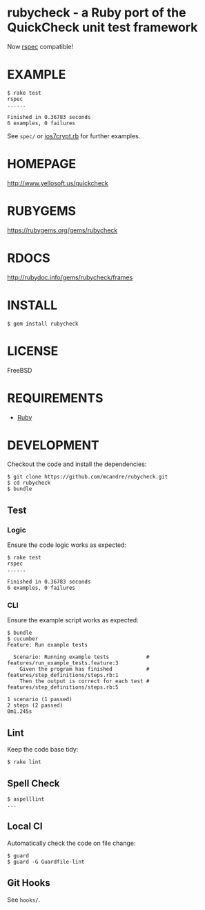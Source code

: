 # rubycheck - a Ruby port of the QuickCheck unit test framework

Now [rspec](http://rspec.info/) compatible!

# EXAMPLE

    $ rake test
    rspec
    ......
    
    Finished in 0.36783 seconds
    6 examples, 0 failures

See `spec/` or [ios7crypt.rb](https://github.com/mcandre/ios7crypt/blob/master/ruby/ios7crypt.rb) for further examples.

# HOMEPAGE

http://www.yellosoft.us/quickcheck

# RUBYGEMS

https://rubygems.org/gems/rubycheck

# RDOCS

http://rubydoc.info/gems/rubycheck/frames

# INSTALL

    $ gem install rubycheck

# LICENSE

FreeBSD

# REQUIREMENTS

* [Ruby](https://www.ruby-lang.org/)

# DEVELOPMENT

Checkout the code and install the dependencies:

    $ git clone https://github.com/mcandre/rubycheck.git
    $ cd rubycheck
    $ bundle

## Test

### Logic

Ensure the code logic works as expected:

    $ rake test
    rspec
    ......
    
    Finished in 0.36783 seconds
    6 examples, 0 failures

### CLI

Ensure the example script works as expected:

    $ bundle
    $ cucumber
    Feature: Run example tests

      Scenario: Running example tests            # features/run_example_tests.feature:3
        Given the program has finished           # features/step_definitions/steps.rb:1
        Then the output is correct for each test # features/step_definitions/steps.rb:5

    1 scenario (1 passed)
    2 steps (2 passed)
    0m1.245s

## Lint

Keep the code base tidy:

    $ rake lint

## Spell Check

    $ aspelllint
    ...

## Local CI

Automatically check the code on file change:

    $ guard
    $ guard -G Guardfile-lint

## Git Hooks

See `hooks/`.
